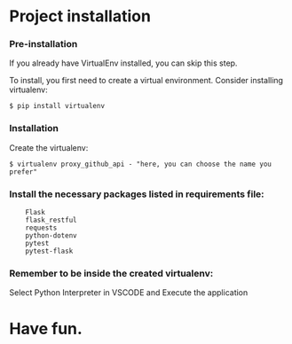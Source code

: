 # Project installation

### Pre-installation

If you already have VirtualEnv installed, you can skip this step.

To install, you first need to create a virtual environment. Consider installing virtualenv:

    $ pip install virtualenv

### Installation

Create the virtualenv:

    $ virtualenv proxy_github_api - "here, you can choose the name you prefer"

     
### Install the necessary packages listed in requirements file:

        Flask
        flask_restful
        requests
        python-dotenv
        pytest
        pytest-flask

### Remember to be inside the created virtualenv:

Select Python Interpreter in VSCODE and Execute the application
        
# Have fun.
